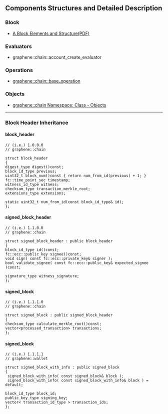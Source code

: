 ## Components Structures and Detailed Description

### Block
- [A Block Elements and Structure(PDF)](../knowledge_base/shared_files/structures/BitShares-Block-Structurev1.pdf)

### Evaluators
- graphene::chain::account_create_evaluator 


### Operations 
- [graphene::chain::base_operation](../components/operations.md#bitshares-core---graphenechain)

### Objects
- [graphene::chain Namespace: Class - Objects](../components/objects.md#bitshares-core---graphenechain)


***



### Block Header Inheritance


#### block_header

    // (i.e.) 1.0.0.0 
    // graphene::chain
    
    struct block_header
    {
    digest_type digest()const;
    block_id_type previous;
    uint32_t block_num()const { return num_from_id(previous) + 1; }
    fc::time_point_sec timestamp;
    witness_id_type witness;
    checksum_type transaction_merkle_root;
    extensions_type extensions;

    static uint32_t num_from_id(const block_id_type& id);
    };

 
#### signed_block_header
 
    // (i.e.) 1.1.0.0
    // graphene::chain
        
    struct signed_block_header : public block_header
    {
    block_id_type id()const;
    fc::ecc::public_key signee()const;
    void sign( const fc::ecc::private_key& signer );
    bool validate_signee( const fc::ecc::public_key& expected_signee )const;

    signature_type witness_signature;
    };
 
#### signed_block
 
    // (i.e.) 1.1.1.0
    // graphene::chain
        
    struct signed_block : public signed_block_header
    {
    checksum_type calculate_merkle_root()const;
    vector<processed_transaction> transactions;
    };

 
#### signed_block
  
    // (i.e.) 1.1.1.1
    // graphene::wallet
    
    struct signed_block_with_info : public signed_block
    {
     signed_block_with_info( const signed_block& block );
     signed_block_with_info( const signed_block_with_info& block ) = default;

    block_id_type block_id;
    public_key_type signing_key;
    vector< transaction_id_type > transaction_ids;
    };
 
 
